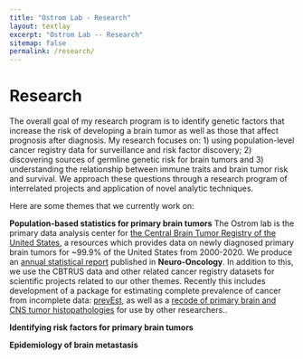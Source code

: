 ```yaml
---
title: "Ostrom Lab - Research"
layout: textlay
excerpt: "Ostrom Lab -- Research"
sitemap: false
permalink: /research/
---
```


# Research

The overall goal of my research program is to identify genetic factors that increase the risk of developing a brain tumor as well as those that affect prognosis after diagnosis. My research focuses on: 1) using population-level cancer registry data for surveillance and risk factor discovery; 2) discovering sources of germline genetic risk for brain tumors and 3) understanding the relationship between immune traits and brain tumor risk and survival. We approach these questions through a research program of interrelated projects and application of novel analytic techniques.

Here are some themes that we currently work on:

**Population-based statistics for primary brain tumors** The Ostrom lab is the primary data analysis center for <a href="http://cbtrus.org">the Central Brain Tumor Registry of the United States</a>, a resources which provides data on newly diagnosed primary brain tumors for ~99.9% of the United States from 2000-2020. We produce an <a href="https://cbtrus.org/reports/">annual statistical report</a> published in **Neuro-Oncology**. In addition to this, we use the CBTRUS data and other related cancer registry datasets for scientific projects related to our other themes. Recently this includes development of a package for estimating complete prevalence of cancer from incomplete data: <a href="https://github.com/ostrom-lab/prevEst">prevEst</a>, as well as a <a href="https://pubmed.ncbi.nlm.nih.gov/37260822/">recode of primary brain and CNS tumor histopathologies</a> for use by other researchers..

**Identifying risk factors for primary brain tumors**


**Epidemiology of brain metastasis** 

